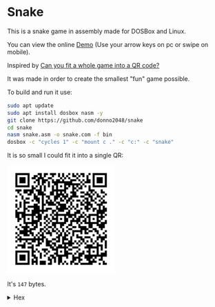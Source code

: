 # Snake

This is a snake game in assembly made for DOSBox and Linux.

You can view the online [Demo](https://donno2048.github.io/snake/) (Use your arrow keys on pc or swipe on mobile).

Inspired by [Can you fit a whole game into a QR code?](https://youtu.be/ExwqNreocpg)

It was made in order to create the smallest "fun" game possible.

To build and run it use:

```sh
sudo apt update
sudo apt install dosbox nasm -y
git clone https://github.com/donno2048/snake
cd snake
nasm snake.asm -o snake.com -f bin
dosbox -c "cycles 1" -c "mount c ." -c "c:" -c "snake"
```

It is so small I could fit it into a single QR:

<img src="./snake.png" width="250"/>

It's `147` bytes.

<details>
  <summary>Hex</summary>
  <br/>
    
```
31c06800b8078ed88ed0b
003cd10bfd007bd0600e8
5f00e460240fbba0003c0
87e02b304c0e8023c0274
02f7db29df26803d0974c
b81ff9c0f7fc583ff007c
c026803d070f94c4b009a
a4f60061e078d4e0189ee
8d7c02fdf3a4fc0761578
93e000008e475088b7e00
b020aaeb054545e803005
feba160b9fffff7f181e2
fc0f81fa9c0f7ff189d72
6803d0974e9b007aa61c3
```
</details>

